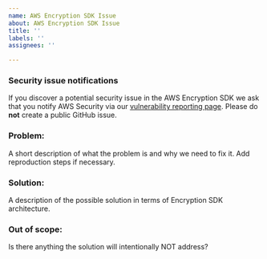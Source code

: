 ```yaml
---
name: AWS Encryption SDK Issue
about: AWS Encryption SDK Issue
title: ''
labels: ''
assignees: ''

---
```


### Security issue notifications

If you discover a potential security issue in the AWS Encryption SDK we ask that you notify AWS Security via our [vulnerability reporting page](https://aws.amazon.com/security/vulnerability-reporting/). Please do **not** create a public GitHub issue.

### Problem:

A short description of what the problem is and why we need to fix it. Add reproduction steps if necessary.

### Solution:

A description of the possible solution in terms of Encryption SDK architecture.

### Out of scope:

Is there anything the solution will intentionally NOT address?

[//]: #  (NOTE: If you believe this might be a security issue, please email aws-security@amazon.com instead of creating a GitHub issue. For more details, see the AWS Vulnerability Reporting Guide: https://aws.amazon.com/security/vulnerability-reporting/ )
